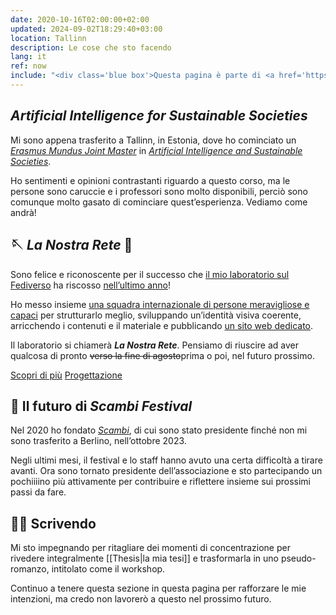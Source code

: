 ```yaml
---
date: 2020-10-16T02:00:00+02:00
updated: 2024-09-02T18:29:40+03:00
location: Tallinn
description: Le cose che sto facendo
lang: it
ref: now
include: "<div class='blue box'>Questa pagina è parte di <a href='https://sive.rs/nowff' title='Now page - Derek Sivers' hreflang='en'>un sorta di movimento</a>, iniziato dal mitico <a href='https://sive.rs' hreflang='en' title='Derek Sivers’ personal website'>Derek Sivers</a>. Più informazioni su <a href='https://nownownow.com/about' title='About NowNowNow' hreflang='en'>nownownow.com</a>, un immenso <a href='https://it.wikipedia.org/wiki/Webring' title='Webring su Wikipedia'><i>webring</i></a> di cui fanno parte i siti che contengono una <em lang='en'>Now page</em> (una pagina <q>Ora</q>).</div>"
---
```

## <cite lang='en'>Artificial Intelligence for Sustainable Societies</cite>

Mi sono appena trasferito a Tallinn, in Estonia, dove ho cominciato un [<em lang='en'>Erasmus Mundus Joint Master</em>](https://www.eacea.ec.europa.eu/scholarships/erasmus-mundus-catalogue_en?prefLang=it 'Erasmus Mundus Joint Masters Catalogue – European Union') in <cite lang='en'>[Artificial Intelligence and Sustainable Societies](https://aissprogram.eu 'AISS program website')</cite>.

Ho sentimenti e opinioni contrastanti riguardo a questo corso, ma le persone sono caruccie e i professori sono molto disponibili, perciò sono comunque molto gasato di cominciare quest’esperienza. Vediamo come andrà!

## 🪡 <cite>La Nostra Rete</cite> 🧶

Sono felice e riconoscente per il successo che [il mio laboratorio sul Fediverso](/lab-fediverso/ 'Lab sul Fediverso') ha riscosso [nell’ultimo anno](/lab-fediverso/#edizioni-passate 'Edizioni passate del lab sul Fediverso')!

Ho messo insieme [una squadra internazionale di persone meravigliose e capaci](https://ournet.rocks/#people) per strutturarlo meglio, sviluppando un’identità visiva coerente, arricchendo i contenuti e il materiale e pubblicando [un sito web dedicato](https://ournet.rocks '🪡 La Nostra Rete 🧶').

Il laboratorio si chiamerà **<cite>La Nostra Rete</cite>**. Pensiamo di riuscire ad aver qualcosa di pronto ~~verso la fine di agosto~~prima o poi, nel futuro prossimo.

<div class='flex'>
	<a class='red button' href='https://ournet.rocks' lang='it' hreflang='en' title='🪡 Knitting Our Internet 🧶'>Scopri di più</a>
	<a class='blue button' href='https://github.com/users/xplosionmind/projects/3' lang='it' hreflang='en' title='ournet project management, GitHub'>Progettazione</a>
</div>

## 🤔 Il futuro di <cite>Scambi Festival</cite>

Nel 2020 ho fondato <cite>[Scambi](https://scambi.org 'Scambi, Il Festival dei Laboratori Paneuretici')</cite>, di cui sono stato presidente finché non mi sono trasferito a Berlino, nell’ottobre 2023.

Negli ultimi mesi, il festival e lo staff hanno avuto una certa difficoltà a tirare avanti. Ora sono tornato presidente dell’associazione e sto partecipando un pochiiiino più attivamente per contribuire e riflettere insieme sui prossimi passi da fare.

## ✍🏼 Scrivendo

Mi sto impegnando per ritagliare dei momenti di concentrazione per rivedere integralmente [[Thesis|la mia tesi]] e trasformarla in uno pseudo-romanzo, intitolato come il workshop.

Continuo a tenere questa sezione in questa pagina per rafforzare le mie intenzioni, ma credo non lavorerò a questo nel prossimo futuro.
